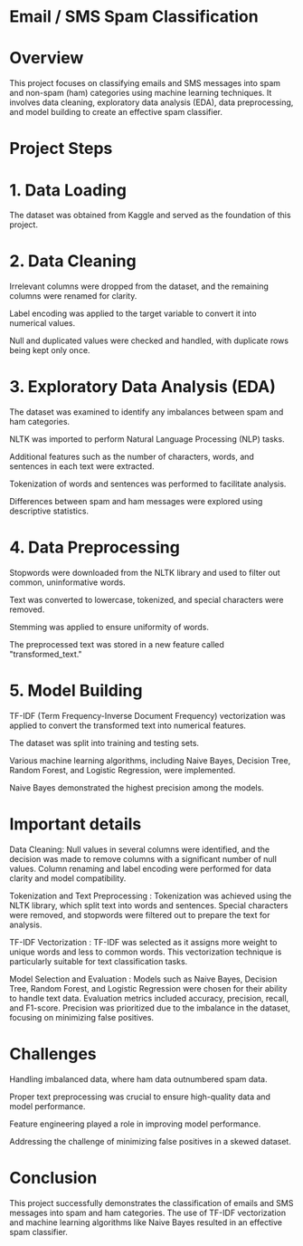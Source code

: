 # Email / SMS Spam Classification
# Overview
This project focuses on classifying emails and SMS messages into spam and non-spam (ham) categories using machine learning techniques. It involves data cleaning, exploratory data analysis (EDA), data preprocessing, and model building to create an effective spam classifier.

# Project Steps
# 1. Data Loading
The dataset was obtained from Kaggle and served as the foundation of this project.

# 2. Data Cleaning
Irrelevant columns were dropped from the dataset, and the remaining columns were renamed for clarity.

Label encoding was applied to the target variable to convert it into numerical values.

Null and duplicated values were checked and handled, with duplicate rows being kept only once.

# 3. Exploratory Data Analysis (EDA)
The dataset was examined to identify any imbalances between spam and ham categories.

NLTK was imported to perform Natural Language Processing (NLP) tasks.

Additional features such as the number of characters, words, and sentences in each text were extracted.

Tokenization of words and sentences was performed to facilitate analysis.

Differences between spam and ham messages were explored using descriptive statistics.

# 4. Data Preprocessing
Stopwords were downloaded from the NLTK library and used to filter out common, uninformative words.

Text was converted to lowercase, tokenized, and special characters were removed.

Stemming was applied to ensure uniformity of words.

The preprocessed text was stored in a new feature called "transformed_text."

# 5. Model Building
TF-IDF (Term Frequency-Inverse Document Frequency) vectorization was applied to convert the transformed text into numerical features.

The dataset was split into training and testing sets.

Various machine learning algorithms, including Naive Bayes, Decision Tree, Random Forest, and Logistic Regression, were implemented.

Naive Bayes demonstrated the highest precision among the models.

# Important details 
Data Cleaning:
Null values in several columns were identified, and the decision was made to remove columns with a significant number of null values.
Column renaming and label encoding were performed for data clarity and model compatibility.

Tokenization and Text Preprocessing :
Tokenization was achieved using the NLTK library, which split text into words and sentences.
Special characters were removed, and stopwords were filtered out to prepare the text for analysis.

TF-IDF Vectorization :
TF-IDF was selected as it assigns more weight to unique words and less to common words.
This vectorization technique is particularly suitable for text classification tasks.

Model Selection and Evaluation :
Models such as Naive Bayes, Decision Tree, Random Forest, and Logistic Regression were chosen for their ability to handle text data.
Evaluation metrics included accuracy, precision, recall, and F1-score.
Precision was prioritized due to the imbalance in the dataset, focusing on minimizing false positives.

# Challenges
Handling imbalanced data, where ham data outnumbered spam data.

Proper text preprocessing was crucial to ensure high-quality data and model performance.

Feature engineering played a role in improving model performance.

Addressing the challenge of minimizing false positives in a skewed dataset.

# Conclusion
This project successfully demonstrates the classification of emails and SMS messages into spam and ham categories. The use of TF-IDF vectorization and machine learning algorithms like Naive Bayes resulted in an effective spam classifier.
